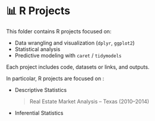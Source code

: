 # 📊 R Projects 

This folder contains R projects focused on:
- Data wrangling and visualization (`dplyr`, `ggplot2`)
- Statistical analysis
- Predictive modeling with `caret` / `tidymodels`

Each project includes code, datasets or links, and outputs.

In particolar, R projects are focused on : 
- Descriptive Statistics
  > Real Estate Market Analysis – Texas (2010–2014)
- Inferential Statistics 

